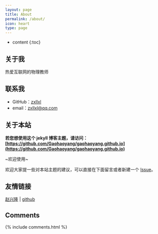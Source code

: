 ```yaml
---
layout: page
title: About
permalink: /about/
icon: heart
type: page
---
```


* content
{:toc}

## 关于我

热爱互联网的物理教师

## 联系我

* GitHub：[zxllxl](https://github.com/zxllxl)
* email：zxllxl@qq.com

## 关于本站

**若您想使用这个 jekyll 博客主题，请访问：[https://github.com/Gaohaoyang/gaohaoyang.github.io](https://github.com/Gaohaoyang/gaohaoyang.github.io)**

~欢迎使用~

欢迎大家提一些对本站主题的建议，可以直接在下面留言或者新建一个 [Issue](https://github.com/Gaohaoyang/gaohaoyang.github.io/issues)。

## 友情链接

[赵兴隆](http://zhaoxinglong.com/) \| [github](https://github.com)

## Comments

{% include comments.html %}
